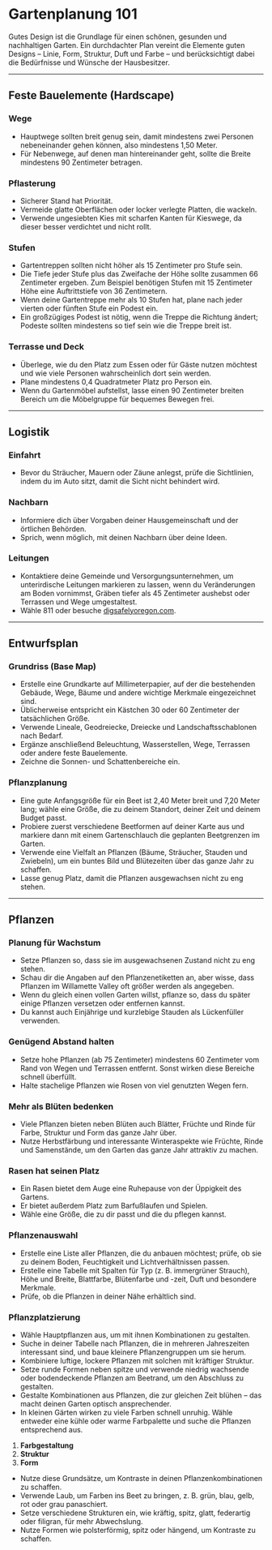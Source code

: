 # Gartenplanung 101

Gutes Design ist die Grundlage für einen schönen, gesunden und nachhaltigen Garten. Ein durchdachter Plan vereint die Elemente guten Designs – Linie, Form, Struktur, Duft und Farbe – und berücksichtigt dabei die Bedürfnisse und Wünsche der Hausbesitzer.

---

## Feste Bauelemente (Hardscape)

### Wege

- Hauptwege sollten breit genug sein, damit mindestens zwei Personen nebeneinander gehen können, also mindestens 1,50 Meter.
- Für Nebenwege, auf denen man hintereinander geht, sollte die Breite mindestens 90 Zentimeter betragen.

### Pflasterung

- Sicherer Stand hat Priorität.
- Vermeide glatte Oberflächen oder locker verlegte Platten, die wackeln.
- Verwende ungesiebten Kies mit scharfen Kanten für Kieswege, da dieser besser verdichtet und nicht rollt.

### Stufen

- Gartentreppen sollten nicht höher als 15 Zentimeter pro Stufe sein.
- Die Tiefe jeder Stufe plus das Zweifache der Höhe sollte zusammen 66 Zentimeter ergeben. Zum Beispiel benötigen Stufen mit 15 Zentimeter Höhe eine Auftrittstiefe von 36 Zentimetern.
- Wenn deine Gartentreppe mehr als 10 Stufen hat, plane nach jeder vierten oder fünften Stufe ein Podest ein.
- Ein großzügiges Podest ist nötig, wenn die Treppe die Richtung ändert; Podeste sollten mindestens so tief sein wie die Treppe breit ist.

### Terrasse und Deck

- Überlege, wie du den Platz zum Essen oder für Gäste nutzen möchtest und wie viele Personen wahrscheinlich dort sein werden.
- Plane mindestens 0,4 Quadratmeter Platz pro Person ein.
- Wenn du Gartenmöbel aufstellst, lasse einen 90 Zentimeter breiten Bereich um die Möbelgruppe für bequemes Bewegen frei.

---

## Logistik

### Einfahrt

- Bevor du Sträucher, Mauern oder Zäune anlegst, prüfe die Sichtlinien, indem du im Auto sitzt, damit die Sicht nicht behindert wird.

### Nachbarn

- Informiere dich über Vorgaben deiner Hausgemeinschaft und der örtlichen Behörden.
- Sprich, wenn möglich, mit deinen Nachbarn über deine Ideen.

### Leitungen

- Kontaktiere deine Gemeinde und Versorgungsunternehmen, um unterirdische Leitungen markieren zu lassen, wenn du Veränderungen am Boden vornimmst, Gräben tiefer als 45 Zentimeter aushebst oder Terrassen und Wege umgestaltest.
- Wähle 811 oder besuche [digsafelyoregon.com](https://digsafelyoregon.com).

---

## Entwurfsplan

### Grundriss (Base Map)

- Erstelle eine Grundkarte auf Millimeterpapier, auf der die bestehenden Gebäude, Wege, Bäume und andere wichtige Merkmale eingezeichnet sind.
- Üblicherweise entspricht ein Kästchen 30 oder 60 Zentimeter der tatsächlichen Größe.
- Verwende Lineale, Geodreiecke, Dreiecke und Landschaftsschablonen nach Bedarf.
- Ergänze anschließend Beleuchtung, Wasserstellen, Wege, Terrassen oder andere feste Bauelemente.
- Zeichne die Sonnen- und Schattenbereiche ein.

### Pflanzplanung

- Eine gute Anfangsgröße für ein Beet ist 2,40 Meter breit und 7,20 Meter lang; wähle eine Größe, die zu deinem Standort, deiner Zeit und deinem Budget passt.
- Probiere zuerst verschiedene Beetformen auf deiner Karte aus und markiere dann mit einem Gartenschlauch die geplanten Beetgrenzen im Garten.
- Verwende eine Vielfalt an Pflanzen (Bäume, Sträucher, Stauden und Zwiebeln), um ein buntes Bild und Blütezeiten über das ganze Jahr zu schaffen.
- Lasse genug Platz, damit die Pflanzen ausgewachsen nicht zu eng stehen.

---

## Pflanzen

### Planung für Wachstum

- Setze Pflanzen so, dass sie im ausgewachsenen Zustand nicht zu eng stehen.
- Schau dir die Angaben auf den Pflanzenetiketten an, aber wisse, dass Pflanzen im Willamette Valley oft größer werden als angegeben.
- Wenn du gleich einen vollen Garten willst, pflanze so, dass du später einige Pflanzen versetzen oder entfernen kannst.
- Du kannst auch Einjährige und kurzlebige Stauden als Lückenfüller verwenden.

### Genügend Abstand halten

- Setze hohe Pflanzen (ab 75 Zentimeter) mindestens 60 Zentimeter vom Rand von Wegen und Terrassen entfernt. Sonst wirken diese Bereiche schnell überfüllt.
- Halte stachelige Pflanzen wie Rosen von viel genutzten Wegen fern.

### Mehr als Blüten bedenken

- Viele Pflanzen bieten neben Blüten auch Blätter, Früchte und Rinde für Farbe, Struktur und Form das ganze Jahr über.
- Nutze Herbstfärbung und interessante Winteraspekte wie Früchte, Rinde und Samenstände, um den Garten das ganze Jahr attraktiv zu machen.

### Rasen hat seinen Platz

- Ein Rasen bietet dem Auge eine Ruhepause von der Üppigkeit des Gartens.
- Er bietet außerdem Platz zum Barfußlaufen und Spielen.
- Wähle eine Größe, die zu dir passt und die du pflegen kannst.

### Pflanzenauswahl

- Erstelle eine Liste aller Pflanzen, die du anbauen möchtest; prüfe, ob sie zu deinem Boden, Feuchtigkeit und Lichtverhältnissen passen.
- Erstelle eine Tabelle mit Spalten für Typ (z. B. immergrüner Strauch), Höhe und Breite, Blattfarbe, Blütenfarbe und -zeit, Duft und besondere Merkmale.
- Prüfe, ob die Pflanzen in deiner Nähe erhältlich sind.

### Pflanzplatzierung

- Wähle Hauptpflanzen aus, um mit ihnen Kombinationen zu gestalten.
- Suche in deiner Tabelle nach Pflanzen, die in mehreren Jahreszeiten interessant sind, und baue kleinere Pflanzengruppen um sie herum.
- Kombiniere luftige, lockere Pflanzen mit solchen mit kräftiger Struktur.
- Setze runde Formen neben spitze und verwende niedrig wachsende oder bodendeckende Pflanzen am Beetrand, um den Abschluss zu gestalten.
- Gestalte Kombinationen aus Pflanzen, die zur gleichen Zeit blühen – das macht deinen Garten optisch ansprechender.
- In kleinen Gärten wirken zu viele Farben schnell unruhig. Wähle entweder eine kühle oder warme Farbpalette und suche die Pflanzen entsprechend aus.


1. **Farbgestaltung**
2. **Struktur**
3. **Form**

- Nutze diese Grundsätze, um Kontraste in deinen Pflanzenkombinationen zu schaffen.
- Verwende Laub, um Farben ins Beet zu bringen, z. B. grün, blau, gelb, rot oder grau panaschiert.
- Setze verschiedene Strukturen ein, wie kräftig, spitz, glatt, federartig oder filigran, für mehr Abwechslung.
- Nutze Formen wie polsterförmig, spitz oder hängend, um Kontraste zu schaffen.
